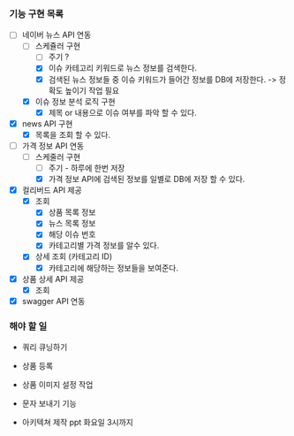 ### 기능 구현 목록

- [ ] 네이버 뉴스 API 연동
    - [ ] 스케쥴러 구현
        - [ ] 주기 ?
        - [x] 이슈 카테고리 키워드로 뉴스 정보를 검색한다. 
        - [x] 검색된 뉴스 정보들 중 이슈 키워드가 들어간 정보를 DB에 저장한다.
          -> 정확도 높이기 작업 필요                
    - [x] 이슈 정보 분석 로직 구현
        - [x] 제목 or 내용으로 이슈 여부를 파악 할 수 있다.

- [x] news API 구현
    - [x] 목록을 조회 할 수 있다.
  
- [ ] 가격 정보 API 연동
    - [ ] 스케줄러 구현
        - [ ] 주기 - 하루에 한번 저장
        - [x] 가격 정보 API에 검색된 정보를 일별로 DB에 저장 할 수 있다.
    
- [x] 컬리버드 API 제공
    - [x] 조회
        - [x] 상품 목록 정보
        - [x] 뉴스 목록 정보
        - [x] 해당 이슈 번호
        - [x] 카테고리별 가격 정보를 알수 있다.
    - [x] 상세 조회 (카테고리 ID)
        - [x] 카테고리에 해당하는 정보들을 보여준다. 

- [x] 상품 상세 API 제공
    - [x] 조회
- [x] swagger API 연동

### 해야 할 일
- 쿼리 큐닝하기
  
- 상품 등록
- 상품 이미지 설정 작업
- 문자 보내기 기능
  
- 아키텍쳐 제작 ppt 화요일 3시까지